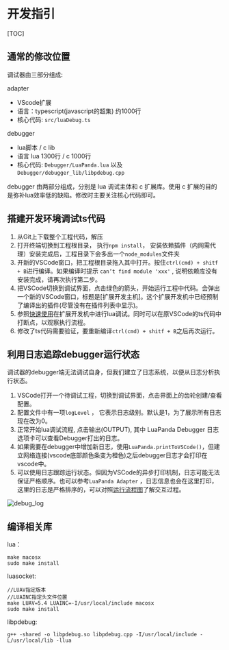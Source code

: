 

# 开发指引

[TOC]

## 通常的修改位置

调试器由三部分组成: 

adapter 

+ VScode扩展
+ 语言：typescript(javascript的超集) 约1000行
+ 核心代码: `src/luaDebug.ts`

 debugger

+ lua脚本 / c lib
+ 语言 lua 1300行 / c 1000行
+ 核心代码: `Debugger/LuaPanda.lua`  以及 `Debugger/debugger_lib/libpdebug.cpp`

debugger 由两部分组成，分别是 lua 调试主体和 c 扩展库。使用 c 扩展的目的是弥补lua效率低的缺陷。修改时主要关注核心代码即可。



## 搭建开发环境调试ts代码

1. 从Git上下载整个工程代码，解压
2. 打开终端切换到工程根目录， 执行`npm install`， 安装依赖插件（内网需代理）安装完成后，工程目录下会多出一个`node_modules`文件夹
3. 开新的VSCode窗口，把工程根目录拖入其中打开。按住`ctrl(cmd) + shitf + B`进行编译。如果编译时提示
  `can‘t find module 'xxx'` ,  说明依赖库没有安装完成，请再次执行第二步。
4. 把VSCode切换到调试界面，点击绿色的箭头，开始运行工程中代码。会弹出一个新的VSCode窗口，标题是[扩展开发主机]。这个扩展开发机中已经预制了编译出的插件(尽管没有在插件列表中显示)。
5. 参照[快速使用](../Manual/quick-use.md)在扩展开发机中进行lua调试。同时可以在原VSCode的ts代码中打断点，以观察执行流程。
6. 修改了ts代码需要验证，要重新编译`ctrl(cmd) + shitf + B`之后再次运行。



## 利用日志追踪debugger运行状态

调试器的debugger端无法调试自身，但我们建立了日志系统，以便从日志分析执行状态。

1. VSCode打开一个待调试工程，切换到调试界面，点击界面上的齿轮创建/查看配置。
2. 配置文件中有一项`logLevel` ， 它表示日志级别。默认是1，为了展示所有日志现在改为0。
3. 正常开始lua调试流程, 点击输出(OUTPUT), 其中 LuaPanda Debugger 日志选项卡可以查看Debugger打出的日志。
4. 如果需要在debugger中增加新日志，使用`LuaPanda.printToVSCode()`，但建立网络连接(vscode底部颜色条变为橙色)之后debugger日志才会打印在vscode中。
5. 可以使用日志跟踪运行状态。但因为VSCode的异步打印机制，日志可能无法保证严格顺序。也可以参考`LuaPanda Adapter` ，日志信息也会在这里打印，这里的日志是严格排序的，可以对照[运行流程图](../Res/work-flow.png)了解交互过程。

![debug_log](../Res/debug_log.png)



## 编译相关库

lua：

```
make macosx
sudo make install
```

luasocket:

```
//LUAV指定版本 
//LUAINC指定头文件位置
make LUAV=5.4 LUAINC=-I/usr/local/include macosx
sudo make install
```

libpdebug:

```
g++ -shared -o libpdebug.so libpdebug.cpp -I/usr/local/include -L/usr/local/lib -llua
```

